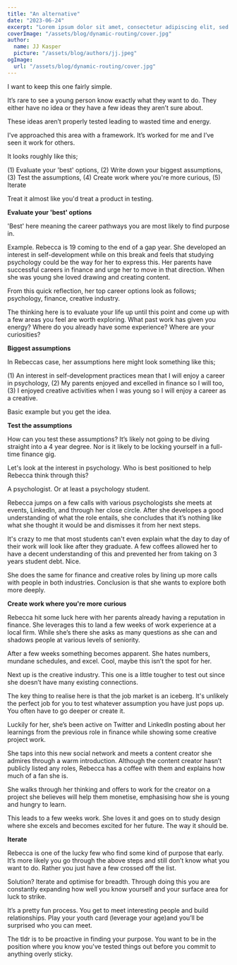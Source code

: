 ```yaml
---
title: "An alternative"
date: "2023-06-24"
excerpt: "Lorem ipsum dolor sit amet, consectetur adipiscing elit, sed do eiusmod tempor incididunt ut labore et dolore magna aliqua. Praesent elementum facilisis leo vel fringilla est ullamcorper eget. At imperdiet dui accumsan sit amet nulla facilities morbi tempus."
coverImage: "/assets/blog/dynamic-routing/cover.jpg"
author:
  name: JJ Kasper
  picture: "/assets/blog/authors/jj.jpeg"
ogImage:
  url: "/assets/blog/dynamic-routing/cover.jpg"
---
```


I want to keep this one fairly simple.

It’s rare to see a young person know exactly what they want to do. They either have no idea or they have a few ideas they aren’t sure about.

These ideas aren’t properly tested leading to wasted time and energy.

I’ve approached this area with a framework. It’s worked for me and I’ve seen it work for others.

It looks roughly like this;

(1) Evaluate your 'best' options, (2) Write down your biggest assumptions, (3) Test the assumptions, (4) Create work where you're more curious, (5) Iterate

Treat it almost like you'd treat a product in testing.

**Evaluate your 'best' options**

'Best' here meaning the career pathways you are most likely to find purpose in.

Example. Rebecca is 19 coming to the end of a gap year. She developed an interest in self-development while on this break and feels that studying psychology could be the way for her to express this. Her parents have successful careers in finance and urge her to move in that direction. When she was young she loved drawing and creating content.

From this quick reflection, her top career options look as follows; psychology, finance, creative industry.

The thinking here is to evaluate your life up until this point and come up with a few areas you feel are worth exploring. What past work has given you energy? Where do you already have some experience? Where are your curiosities?

**Biggest assumptions**

In Rebeccas case, her assumptions here might look something like this;

(1) An interest in self-development practices mean that I will enjoy a career in psychology, (2) My parents enjoyed and excelled in finance so I will too, (3) I enjoyed creative activities when I was young so I will enjoy a career as a creative.

Basic example but you get the idea.

**Test the assumptions**

How can you test these assumptions? It’s likely not going to be diving straight into a 4 year degree. Nor is it likely to be locking yourself in a full-time finance gig.

Let's look at the interest in psychology. Who is best positioned to help Rebecca think through this?

A psychologist. Or at least a psychology student.

Rebecca jumps on a few calls with various psychologists she meets at events, LinkedIn, and through her close circle. After she developes a good understanding of what the role entails, she concludes that it’s nothing like what she thought it would be and dismisses it from her next steps.

It's crazy to me that most students can't even explain what the day to day of their work will look like after they graduate. A few coffees allowed her to have a decent understanding of this and prevented her from taking on 3 years student debt. Nice.

She does the same for finance and creative roles by lining up more calls with people in both industries. Conclusion is that she wants to explore both more deeply.

**Create work where you're more curious**

Rebecca hit some luck here with her parents already having a reputation in finance. She leverages this to land a few weeks of work experience at a local firm. While she’s there she asks as many questions as she can and shadows people at various levels of seniority.

After a few weeks something becomes apparent. She hates numbers, mundane schedules, and excel. Cool, maybe this isn’t the spot for her.

Next up is the creative industry. This one is a little tougher to test out since she doesn’t have many existing connections.

The key thing to realise here is that the job market is an iceberg. It's unlikely the perfect job for you to test whatever assumption you have just pops up. You often have to go deeper or create it.

Luckily for her, she’s been active on Twitter and LinkedIn posting about her learnings from the previous role in finance while showing some creative project work.

She taps into this new social network and meets a content creator she admires through a warm introduction. Although the content creator hasn’t publicly listed any roles, Rebecca has a coffee with them and explains how much of a fan she is.

She walks through her thinking and offers to work for the creator on a project she believes will help them monetise, emphasising how she is young and hungry to learn.

This leads to a few weeks work. She loves it and goes on to study design where she excels and becomes excited for her future. The way it should be.

**Iterate**

Rebecca is one of the lucky few who find some kind of purpose that early. It’s more likely you go through the above steps and still don’t know what you want to do. Rather you just have a few crossed off the list.

Solution? Iterate and optimise for breadth. Through doing this you are constantly expanding how well you know yourself and your surface area for luck to strike.

It’s a pretty fun process. You get to meet interesting people and build relationships. Play your youth card (leverage your age)and you’ll be surprised who you can meet.

The tldr is to be proactive in finding your purpose. You want to be in the position where you know you've tested things out before you commit to anything overly sticky.
